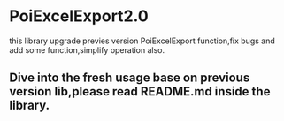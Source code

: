 # PoiExcelExport2.0
this library upgrade previes version PoiExcelExport function,fix bugs and add some function,simplify operation also.

## Dive into the fresh usage base on previous version lib,please read README.md inside the library.
